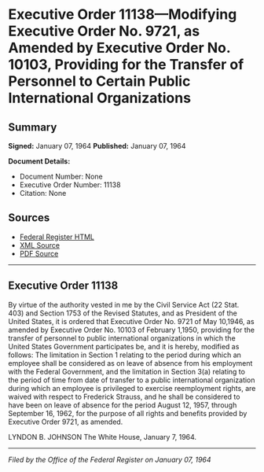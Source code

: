 # Executive Order 11138—Modifying Executive Order No. 9721, as Amended by Executive Order No. 10103, Providing for the Transfer of Personnel to Certain Public International Organizations

## Summary

**Signed:** January 07, 1964
**Published:** January 07, 1964

**Document Details:**
- Document Number: None
- Executive Order Number: 11138
- Citation: None

## Sources
- [Federal Register HTML](https://www.presidency.ucsb.edu/documents/executive-order-11138-modifying-executive-order-no-9721-amended-executive-order-no-10103)
- [XML Source](None)
- [PDF Source](None)

---

## Executive Order 11138

By virtue of the authority vested in me by the Civil Service Act (22 Stat. 403) and Section 1753 of the Revised Statutes, and as President of the United States, it is ordered that Executive Order No. 9721 of May 10,1946, as amended by Executive Order No. 10103 of February 1,1950, providing for the transfer of personnel to public international organizations in which the United States Government participates be, and it is hereby, modified as follows:
The limitation in Section 1 relating to the period during which an employee shall be considered as on leave of absence from his employment with the Federal Government, and the limitation in Section 3(a) relating to the period of time from date of transfer to a public international organization during which an employee is privileged to exercise reemployment rights, are waived with respect to Frederick Strauss, and he shall be considered to have been on leave of absence for the period August 12, 1957, through September 16, 1962, for the purpose of all rights and benefits provided by Executive Order 9721, as amended.

LYNDON B. JOHNSON
The White House,
January 7, 1964.

---

*Filed by the Office of the Federal Register on January 07, 1964*

